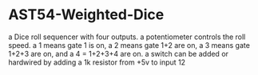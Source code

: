 # AST54-Weighted-Dice
a Dice roll sequencer with four outputs. a potentiometer controls the roll speed.  a 1 means gate 1 is on, a 2 means gate 1+2 are on, a 3 means gate 1+2+3 are on, and a 4 = 1+2+3+4 are on. a switch can be added or hardwired by adding a 1k resistor from +5v to input 12
